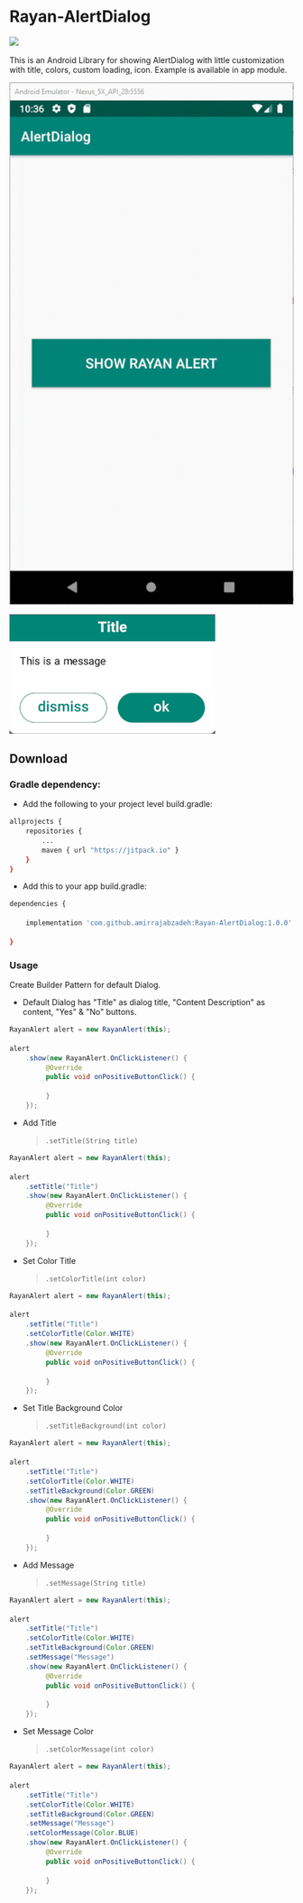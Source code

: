 
# Rayan-AlertDialog

[![](https://jitpack.io/v/amirrajabzadeh/Rayan-AlertDialog.svg)](https://jitpack.io/#amirrajabzadeh/Rayan-AlertDialog)

This is an Android Library for showing AlertDialog with little customization with title, colors, custom loading, icon.
Example is available in app module.

![Gif Sample ](https://raw.githubusercontent.com/amirrajabzadeh/Rayan-AlertDialog/master/Screenshot/Screenshot1.gif)

![Screenshot Sample](https://github.com/amirrajabzadeh/Rayan-AlertDialog/blob/master/Screenshot/Screenshot2.png?raw=true)
## Download

### Gradle dependency:

- Add the following to your project level build.gradle:
```bash
allprojects {
	repositories {
		...
		maven { url "https://jitpack.io" }
	}
}
```


- Add this to your app build.gradle:
```bash
dependencies {

	implementation 'com.github.amirrajabzadeh:Rayan-AlertDialog:1.0.0'

}
```

### Usage

Create Builder Pattern for default Dialog.

- Default Dialog has "Title" as dialog title, "Content Description" as content, "Yes" & "No" buttons.

```java
RayanAlert alert = new RayanAlert(this);

alert
	.show(new RayanAlert.OnClickListener() {
	     @Override
	     public void onPositiveButtonClick() {
         
	     }
	});
```

- Add Title
  > `.setTitle(String title)`

```java
RayanAlert alert = new RayanAlert(this);

alert
	.setTitle("Title")
	.show(new RayanAlert.OnClickListener() {
	     @Override
	     public void onPositiveButtonClick() {
         
	     }
	});
```

- Set Color Title
  > `.setColorTitle(int color)`

```java
RayanAlert alert = new RayanAlert(this);

alert
	.setTitle("Title")
	.setColorTitle(Color.WHITE)
	.show(new RayanAlert.OnClickListener() {
	     @Override
	     public void onPositiveButtonClick() {
         
	     }
	});
```

- Set Title  Background Color
  > `.setTitleBackground(int color)`

```java
RayanAlert alert = new RayanAlert(this);

alert
	.setTitle("Title")
	.setColorTitle(Color.WHITE)
	.setTitleBackground(Color.GREEN)
	.show(new RayanAlert.OnClickListener() {
	     @Override
	     public void onPositiveButtonClick() {
         
	     }
	});
```

- Add Message
  > `.setMessage(String title)`

```java
RayanAlert alert = new RayanAlert(this);

alert
	.setTitle("Title")
	.setColorTitle(Color.WHITE)
	.setTitleBackground(Color.GREEN)
	.setMessage("Message")
	.show(new RayanAlert.OnClickListener() {
	     @Override
	     public void onPositiveButtonClick() {
         
	     }
	});
```

- Set Message Color
  > `.setColorMessage(int color)`

```java
RayanAlert alert = new RayanAlert(this);

alert
	.setTitle("Title")
	.setColorTitle(Color.WHITE)
	.setTitleBackground(Color.GREEN)
	.setMessage("Message")
	.setColorMessage(Color.BLUE)
	.show(new RayanAlert.OnClickListener() {
	     @Override
	     public void onPositiveButtonClick() {
         
	     }
	});
```
